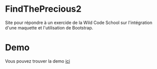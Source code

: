 # FindThePrecious2
Site pour répondre à un exercide de la Wild Code School sur l'intégration d'une maquette et l'utilisation de Bootstrap.

# Demo
Vous pouvez trouver la demo [ici](https://emilydeat.github.io/FindThePrecious2/index.html)
